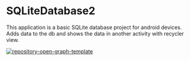# SQLiteDatabase2

This application is a basic SQLite database project for android devices. Adds data to the db and shows the data in another activity with recycler view.



<a href="https://ibb.co/v4zmGK7"><img src="https://i.ibb.co/1G2K5wD/repository-open-graph-template.png" alt="repository-open-graph-template" border="0"></a>
